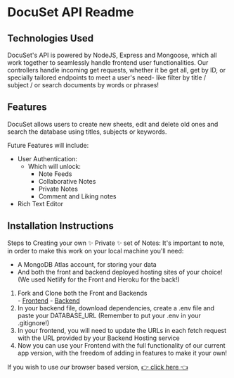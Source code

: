 # DocuSet API Readme

## Technologies Used
  DocuSet's API is powered by NodeJS, Express and Mongoose, which all work together to seamlessly handle frontend user functionalities.
  Our controllers handle incoming get requests, whether it be get all, get by ID, or specially tailored endpoints to meet a user's need- like filter by title / subject / or search documents by words or phrases!

## Features
DocuSet allows users to create new sheets, edit and delete old ones and search the database using titles, subjects or keywords.

Future Features will include:
  - User Authentication:
    - Which will unlock:
      - Note Feeds
      - Collaborative Notes
      - Private Notes
      - Comment and Liking notes
  - Rich Text Editor

## Installation Instructions
Steps to Creating your own ✨ Private ✨ set of Notes:
It's important to note, in order to make this work on your local machine you'll need:
  - A MongoDB Atlas account, for storing your data
  - And both the front and backend deployed hosting sites of your choice! (We used Netlify for the Front and Heroku for the back!)

<ol>
  <li>Fork and Clone both the Front and Backends</li>
    - <a href="https://github.com/SEIR822-SquardFeelTheMERN/feelthemern-frontend">Frontend</a>
    - <a href="https://github.com/SEIR822-SquardFeelTheMERN/feelthemern-backend">Backend</a>
  <li>In your backend file, download dependencies, create a .env file and paste your DATABASE_URL (Remember to put your .env in your .gitignore!)</li>
  <li>In your frontend, you will need to update the URLs in each fetch request with the URL provided by your Backend Hosting service</li>
  <li>Now you can use your Frontend with the full functionality of our current app version, with the freedom of adding in features to make it your own! </li>
</ol>

If you wish to use _our_ browser based version, <a href="https://cheatsheetmern.netlify.app/"> 👉 click here 👈</a>

